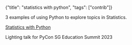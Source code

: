 {"title": "statistics with python", "tags": ["contrib"]}

3 examples of using Python to explore topics in Statistics.

[Statistics with Python](https://melvinzhang.github.io/stats-with-python/#/title-slide)

Lighting talk for PyCon SG Education Summit 2023

